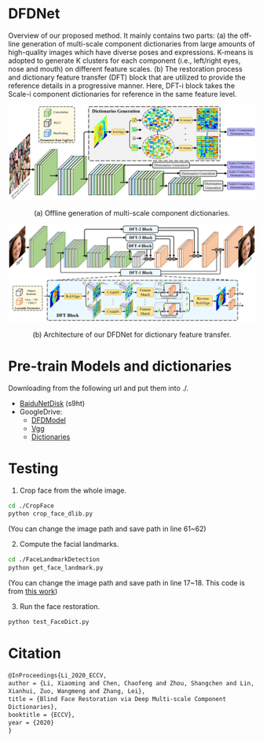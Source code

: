 # DFDNet
Overview of our proposed method. It mainly contains two parts: (a) the off-line generation of multi-scale component dictionaries from large amounts of high-quality images which have diverse poses and expressions. K-means is adopted to generate K clusters for each component (i.e., left/right eyes, nose and mouth) on different feature scales. (b) The restoration process and dictionary feature transfer (DFT) block that are utilized to provide the reference details in a progressive manner. Here, DFT-i block takes the Scale-i component dictionaries for reference in the same feature level.
    
    

<img src="./Imgs/pipeline_a.png">
<p align="center">(a) Offline generation of multi-scale component dictionaries.</p>
<img src="./Imgs/pipeline_b.png">
<p align="center">(b) Architecture of our DFDNet for dictionary feature transfer.</p>


# Pre-train Models and dictionaries
Downloading from the following url and put them into ./.
- [BaiduNetDisk](https://pan.baidu.com/s/1K4fzjPiezVSMl5NjHoJCGQ) (s9ht)
- GoogleDrive: 
    - [DFDModel](https://drive.google.com/drive/folders/1778nIPPuFaUqiF-02APxhPvURRetN9r2?usp=sharing) 
    - [Vgg](https://drive.google.com/drive/folders/1778nIPPuFaUqiF-02APxhPvURRetN9r2?usp=sharing) 
    - [Dictionaries](https://drive.google.com/drive/folders/1iwQjHx23O1HVWJ0rtwos8OVZ3mIeCe8r?usp=sharing)


# Testing
1. Crop face from the whole image.
```bash
cd ./CropFace
python crop_face_dlib.py
```
(You can change the image path and save path in line 61~62)

2. Compute the facial landmarks.
```bash
cd ./FaceLandmarkDetection
python get_face_landmark.py
```
(You can change the image path and save path in line 17~18. This code is from [this work](https://github.com/1adrianb/face-alignment))

3. Run the face restoration.
```bash
python test_FaceDict.py
```


# Citation

```
@InProceedings{Li_2020_ECCV,
author = {Li, Xiaoming and Chen, Chaofeng and Zhou, Shangchen and Lin, Xianhui, Zuo, Wangmeng and Zhang, Lei},
title = {Blind Face Restoration via Deep Multi-scale Component Dictionaries},
booktitle = {ECCV},
year = {2020}
}
```
